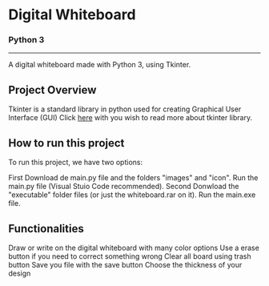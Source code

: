 # Digital Whiteboard
### Python 3
-----------------------------------------------------

A digital whiteboard made with Python 3, using Tkinter.

## Project Overview 
Tkinter is a standard library in python used for creating Graphical User Interface (GUI)
Click [here](https://docs.python.org/pt-br/3/library/tk.html) with you wish to read more about tkinter library.


## How to run this project

To run this project, we have two options:

   First
        Download de main.py file and the folders "images" and "icon".
        Run the main.py file (Visual Stuio Code recommended).
    Second
        Donwload the "executable" folder files (or just the whiteboard.rar on it).
        Run the main.exe file.

## Functionalities

  Draw or write on the digital whiteboard with many color options
    Use a erase button if you need to correct something wrong
    Clear all board using trash button
    Save you file with the save button
    Choose the thickness of your design
